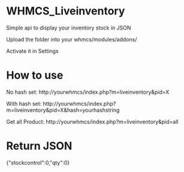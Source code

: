 # WHMCS_Liveinventory
Simple api to display your inventory stock in JSON

Upload the folder into your whmcs/modules/addons/ 

Activate it in Settings

# How to use

No hash set: http://yourwhmcs/index.php?m=liveinventory&pid=X

With hash set: http://yourwhmcs/index.php?m=liveinventory&pid=X&hash=yourhashstring

Get all Product: http://yourwhmcs/index.php?m=liveinventory&pid=all

# Return JSON

{"stockcontrol":0,"qty":0}
